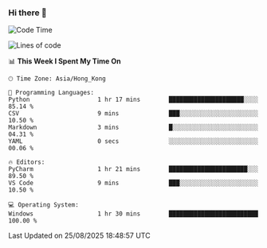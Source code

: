 ### Hi there 👋

<!--
**RoiexLee/RoiexLee** is a ✨ _special_ ✨ repository because its `README.md` (this file) appears on your GitHub profile.

Here are some ideas to get you started:

- 🔭 I’m currently working on ...
- 🌱 I’m currently learning ...
- 👯 I’m looking to collaborate on ...
- 🤔 I’m looking for help with ...
- 💬 Ask me about ...
- 📫 How to reach me: ...
- 😄 Pronouns: ...
- ⚡ Fun fact: ...
-->

<!--START_SECTION:waka-->
![Code Time](http://img.shields.io/badge/Code%20Time-1%2C216%20hrs%205%20mins-blue)

![Lines of code](https://img.shields.io/badge/From%20Hello%20World%20I%27ve%20Written-41.6%20thousand%20lines%20of%20code-blue)

📊 **This Week I Spent My Time On** 

```text
🕑︎ Time Zone: Asia/Hong_Kong

💬 Programming Languages: 
Python                   1 hr 17 mins        █████████████████████░░░░   85.14 % 
CSV                      9 mins              ███░░░░░░░░░░░░░░░░░░░░░░   10.50 % 
Markdown                 3 mins              █░░░░░░░░░░░░░░░░░░░░░░░░   04.31 % 
YAML                     0 secs              ░░░░░░░░░░░░░░░░░░░░░░░░░   00.06 % 

🔥 Editors: 
PyCharm                  1 hr 21 mins        ██████████████████████░░░   89.50 % 
VS Code                  9 mins              ███░░░░░░░░░░░░░░░░░░░░░░   10.50 % 

💻 Operating System: 
Windows                  1 hr 30 mins        █████████████████████████   100.00 % 
```


 Last Updated on 25/08/2025 18:48:57 UTC
<!--END_SECTION:waka-->

